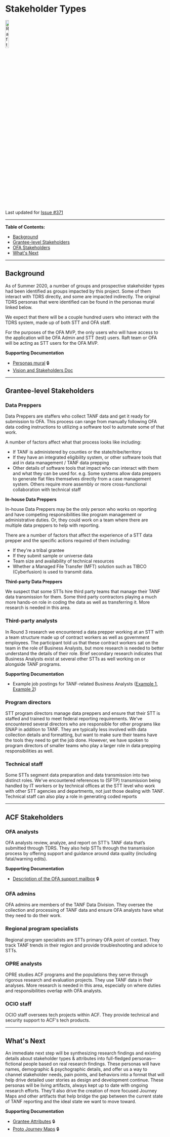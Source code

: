 # Stakeholder Types

<img src="https://goraft.tech/assets/logo.png" width="15%" height="auto" alt="Raft LLC Logo">

Last updated for [Issue #371](https://github.com/raft-tech/TANF-app/issues/371)

---

**Table of Contents:**

- [Background](#background)
- [Grantee-level Stakeholders](#grantee-level-stakeholders)
- [OFA Stakeholders](#ofa-stakeholders)
- [What's Next](#whats-next)

---

## Background

As of Summer 2020, a number of groups and prospective stakeholder types had been identified as groups impacted by this project. Some of them interact with TDRS directly, and some are impacted indirectly. The original TDRS personas that were identified can be found in the personas mural linked below.

We expect that there will be a couple hundred users who interact with the TDRS system, made up of both STT and OFA staff.

For the purposes of the OFA MVP, the only users who will have access to the application will be OFA Admin and STT (test) users.  Raft team or OFA will be acting as STT users for the OFA MVP.

**Supporting Documentation**

- [Personas mural](https://app.mural.co/t/officeoffamilyassistance2744/m/gsa6/1592254280716/2ae8293a3233a95941d548cda4f373faab96b40b) :lock:
- [Vision and Stakeholders Doc](https://github.com/HHS/TANF-app/blob/main/docs/Product-Strategy/Vision-and-Stakeholders.md)

---

## Grantee-level Stakeholders

### Data Preppers

Data Preppers are staffers who collect TANF data and get it ready for submission to OFA. This process can range from manually following OFA data coding instructions to utilizing a software tool to automate some of that work.

A number of factors affect what that process looks like including:

- If TANF is administered by counties or the state/tribe/territory
- If they have an integrated eligibility system, or other software tools that aid in data management / TANF data prepping
- Other details of software tools that impact who can interact with them and what they can be used for. e.g. Some systems allow data preppers to generate flat files themselves directly from a case management system. Others require more assembly or more cross-functional collaboration with technical staff

**In-house Data Preppers**

In-house Data Preppers may be the only person who works on reporting and have competing responsibilities like program management or administrative duties. Or, they could work on a team where there are multiple data preppers to help with reporting.

There are a number of factors that affect the experience of a STT data prepper and the specific actions required of them including:

- If they're a tribal grantee
- If they submit sample or universe data
- Team size and availability of technical resources
- Whether a Managed File Transfer (MFT) solution such as TIBCO (Cyberfusion) is used to transmit data.

**Third-party Data Preppers**

We suspect that some STTs hire third party teams that manage their TANF data transmission for them. Some third party contractors playing a much more hands-on role in coding the data as well as transferring it. More research is needed in this area. 



### Third-party analysts

In Round 3 research we encountered a data prepper working at an STT with a team structure made up of contract workers as well as government employees. The participant told us that these contract workers sat on the team in the role of Business Analysts, but more research is needed to better understand the details of their role. Brief secondary research indicates that Business Analysts exist at several other STTs as well working on or alongside TANF programs.

**Supporting Documentation**

- Example job postings for TANF-related Business Analysts ([Example 1](https://agency.governmentjobs.com/dhsgeorgia/job_bulletin.cfm?jobID=2165694&sharedWindow=0), [Example 2](https://jobs.accaglobal.com/job/7832579/medicaid-business-analyst-snap-tanf-/))



### Program directors

STT program directors manage data preppers and ensure that their STT is staffed and trained to meet federal reporting requirements. We've encountered several directors who are responsible for other programs like SNAP in addition to TANF. They are typically less involved with data collection details and formatting, but want to make sure their teams have the tools they need to get the job done. However, we have spoken to program directors of smaller teams who play a larger role in data prepping responsibilities as well.



### Technical staff

Some STTs segment data preparation and data transmission into two distinct roles. We've encountered references to (SFTP) transmission being handled by IT workers or by technical offices at the STT level who work with other STT agencies and departments, not just those dealing with TANF. Technical staff can also play a role in generating coded reports 

---

## ACF Stakeholders

### OFA analysts

OFA analysts review, analyze, and report on STT’s TANF data that’s submitted through TDRS. They also help STTs through the transmission process by offering support and guidance around data quality (including fatal/warning edits). 

**Supporting Documentation**

- [Description of the OFA support mailbox](<https://hhsgov.sharepoint.com/:w:/r/sites/TANFDataPortalOFA-UserResearch/Shared%20Documents/User%20Research/OFA%20Resource%20Mailbox%20notes.docx?d=w2542a110040b44c1b82706a54c6ec9f2&csf=1&web=1&e=O5meXQ>) :lock:



### OFA admins

OFA admins are members of the TANF Data Division. They oversee the collection and processing of TANF data and ensure OFA analysts have what they need to do their work.



### Regional program specialists

Regional program specialists are STTs primary OFA point of contact. They track TANF trends in their region and provide troubleshooting and advice to STTs.



### OPRE analysts

OPRE studies ACF programs and the populations they serve through rigorous research and evaluation projects. They use TANF data in their analyses. More research is needed in this area, especially on where duties and responsibilities overlap with OFA analysts.



### OCIO staff

OCIO staff oversees tech projects within ACF. They provide technical and security support to ACF's tech products.



---

## What's Next

An immediate next step will be synthesizing research findings and existing details about stakeholder types & attributes into full-fledged personas—fictional people based on real research findings. These personas will have names, demographic & psychographic details, and offer us a way to channel stakeholder needs, pain points, and behaviors into a format that will help drive detailed user stories as design and development continue. These personas will be living artifacts, always kept up to date with ongoing research efforts. They'll also drive the creation of more focused Journey Maps and other artifacts that help bridge the gap between the current state of TANF reporting and the ideal state we want to move toward.

**Supporting Documentation**

- [Grantee Attributes](<https://hhsgov.sharepoint.com/:x:/r/sites/TANFDataPortalOFA-UserResearch/_layouts/15/WopiFrame2.aspx?sourcedoc=%7Be83f84f1-71a0-459f-80a4-0d39bc250be9%7D&action=view&cid=f2e656cb-9245-4f02-af6d-2d7e1db6573d>) 🔒
- [Proto Journey Maps](https://app.mural.co/t/officeoffamilyassistance2744/m/officeoffamilyassistance2744/1608238114372/191c53b8ef538838bc8c179daa238dd5c5dcc9e8) :lock: